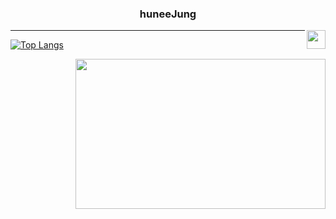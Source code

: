 <div align="center">
  
  ### huneeJung
  
  <img align="right" width="30" src="https://user-images.githubusercontent.com/75469131/213887734-1f8f0fb6-4395-4aa6-b828-3b44b96d8f0f.gif" />

---
</div>

[![Top Langs](https://github-readme-stats.vercel.app/api/top-langs/?username=huneeJung&layout=donut)](https://github.com/anuraghazra/github-readme-stats)

<a href="https://solved.ac/cjswovkdnj12"><img align="right" height = "240px" width="400px" src="http://mazassumnida.wtf/api/v2/generate_badge?boj=cjswovkdnj12&theme=dark"/></a>
